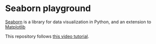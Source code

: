 # Seaborn playground
[Seaborn](https://seaborn.pydata.org/) is a library for data visualization in Python, and an extension to [Matplotlib](https://matplotlib.org/)

This repository follows [this video tutorial](https://www.youtube.com/watch?v=GcXcSZ0gQps).
